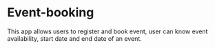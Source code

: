 # Event-booking
This app allows users to register and book event, user can know event availability, start date and end date of an event. 
